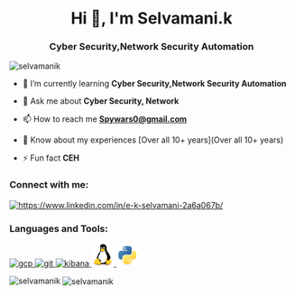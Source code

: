 <h1 align="center">Hi 👋, I'm Selvamani.k</h1>
<h3 align="center">Cyber Security,Network Security Automation</h3>

<p align="left"> <img src="https://komarev.com/ghpvc/?username=selvamanik&label=Profile%20views&color=094367&style=flat" alt="selvamanik" /> </p>

- 🌱 I’m currently learning **Cyber Security,Network Security Automation**

- 💬 Ask me about **Cyber Security, Network**

- 📫 How to reach me **Spywars0@gmail.com**

- 📄 Know about my experiences [Over all 10+ years](Over all 10+ years)

- ⚡ Fun fact **CEH**

<h3 align="left">Connect with me:</h3>
<p align="left">
<a href="https://linkedin.com/in/https://www.linkedin.com/in/e-k-selvamani-2a6a067b/" target="blank"><img align="center" src="https://raw.githubusercontent.com/rahuldkjain/github-profile-readme-generator/master/src/images/icons/Social/linked-in-alt.svg" alt="https://www.linkedin.com/in/e-k-selvamani-2a6a067b/" height="30" width="40" /></a>
</p>

<h3 align="left">Languages and Tools:</h3>
<p align="left"> <a href="https://cloud.google.com" target="_blank" rel="noreferrer"> <img src="https://www.vectorlogo.zone/logos/google_cloud/google_cloud-icon.svg" alt="gcp" width="40" height="40"/> </a> <a href="https://git-scm.com/" target="_blank" rel="noreferrer"> <img src="https://www.vectorlogo.zone/logos/git-scm/git-scm-icon.svg" alt="git" width="40" height="40"/> </a> <a href="https://www.elastic.co/kibana" target="_blank" rel="noreferrer"> <img src="https://www.vectorlogo.zone/logos/elasticco_kibana/elasticco_kibana-icon.svg" alt="kibana" width="40" height="40"/> </a> <a href="https://www.linux.org/" target="_blank" rel="noreferrer"> <img src="https://raw.githubusercontent.com/devicons/devicon/master/icons/linux/linux-original.svg" alt="linux" width="40" height="40"/> </a> <a href="https://www.python.org" target="_blank" rel="noreferrer"> <img src="https://raw.githubusercontent.com/devicons/devicon/master/icons/python/python-original.svg" alt="python" width="40" height="40"/> </a> </p>

<p><img align="left" src="https://github-readme-stats.vercel.app/api/top-langs?username=selvamanik&show_icons=true&theme=dark&locale=en&layout=compact" alt="selvamanik" /></p>

<p>&nbsp;<img align="center" src="https://github-readme-stats.vercel.app/api?username=selvamanik&show_icons=true&theme=dark&locale=en" alt="selvamanik" /></p>
